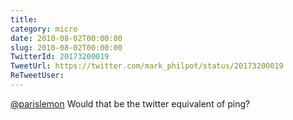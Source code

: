 ```yaml
---
title: 
category: micro
date: 2010-08-02T00:00:00
slug: 2010-08-02T00:00:00
TwitterId: 20173200019
TweetUrl: https://twitter.com/mark_philpot/status/20173200019
ReTweetUser: 
---
```


[@parislemon](https://twitter.com/parislemon) Would that be the twitter equivalent of ping?